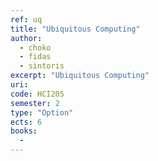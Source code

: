 ```yaml
---
ref: uq
title: "Ubiquitous Computing"
author: 
  - choko
  - fidas
  - sintoris
excerpt: "Ubiquitous Computing"
uri:
code: HCI205
semester: 2
type: "Option"
ects: 6
books: 
  - 
---
```

